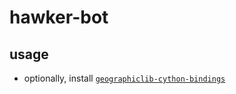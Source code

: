 #   hawker-bot

##  usage
*   optionally, install [`geographiclib-cython-bindings`](https://pypi.org/project/geographiclib-cython-bindings/)

